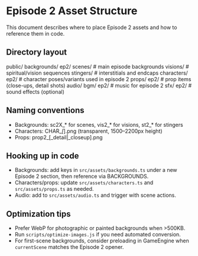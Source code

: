 # Episode 2 Asset Structure

This document describes where to place Episode 2 assets and how to reference them in code.

## Directory layout

public/
  backgrounds/
    ep2/
      scenes/         # main episode backgrounds
      visions/        # spiritual/vision sequences
      stingers/       # interstitials and endcaps
  characters/
    ep2/              # character poses/variants used in episode 2
  props/
    ep2/              # prop items (close-ups, detail shots)
  audio/
    bgm/
      ep2/            # music for episode 2
    sfx/
      ep2/            # sound effects (optional)

## Naming conventions
- Backgrounds: sc2X_* for scenes, vis2_* for visions, st2_* for stingers
- Characters: CHAR_<NAME>_<POSE>[_<EMO>].png (transparent, 1500–2200px height)
- Props: prop2_<shortname>[_detail|_closeup].png

## Hooking up in code
- Backgrounds: add keys in `src/assets/backgrounds.ts` under a new Episode 2 section, then reference via BACKGROUNDS.
- Characters/props: update `src/assets/characters.ts` and `src/assets/props.ts` as needed.
- Audio: add to `src/assets/audio.ts` and trigger with scene actions.

## Optimization tips
- Prefer WebP for photographic or painted backgrounds when >500KB.
- Run `scripts/optimize-images.js` if you need automated conversion.
- For first-scene backgrounds, consider preloading in GameEngine when `currentScene` matches the Episode 2 opener.
